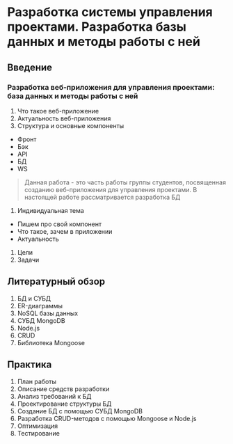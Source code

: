 # Разработка системы управления проектами. Разработка базы данных и методы работы с ней
## Введение
### Разработка веб-приложения для управления проектами: база данных и методы работы с ней
1. Что такое веб-приложение
1. Актуальность веб-приложения
1. Структура и основные компоненты
- Фронт
- Бэк
- API
- БД
- WS
> Данная работа - это часть работы группы студентов, посвященная созданию веб-приложения для управления проектами. В настоящей работе рассматривается разработка БД
1. Индивидуальная тема
- Пишем про свой компонент
- Что такое, зачем в приложении
- Актуальность
1. Цели
1. Задачи
## Литературный обзор
1. БД и СУБД
1. ER-диаграммы
1. NoSQL базы данных
1. СУБД MongoDB
1. Node.js
1. CRUD
1. Библиотека Mongoose
## Практика
1. План работы
1. Описание средств разработки
1. Анализ требований к БД
1. Проектирование структуры БД
1. Создание БД с помощью СУБД MongoDB
1. Разработка CRUD-методов с помощью Mongoose и Node.js
1. Оптимизация
1. Тестирование
